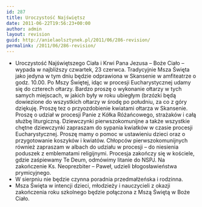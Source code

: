 ```yaml
---
id: 287
title: Uroczystość Najświętsz
date: 2011-06-22T19:56:23+00:00
author: admin
layout: revision
guid: http://anielaolsztynek.pl/2011/06/286-revision/
permalink: /2011/06/286-revision/
---
```

  * Uroczystość Najświętszego Ciała i Krwi Pana Jezusa &#8211; Boże Ciało &#8211; wypada w najbliższy czwartek, 23 czerwca. Tradycyjnie Msza Święta jako jedyna w tym dniu będzie odprawiona w Skansenie w amfiteatrze o godz. 10.00. Po Mszy Świętej, idąc w procesji Eucharystycznej udamy się do czterech ołtarzy. Bardzo proszę o wykonanie ołtarzy w tych samych miejscach, w jakich były w roku ubiegłym (brzózki będą dowiezione do wszystkich ołtarzy w środę po południu, za co z góry dziękuję. Proszę tez o przyozdobienie kwiatami ołtarza w Skansenie. Proszę o udział w procesji Panie z Kółka Różańcowego, strażaków i całą służbę liturgiczną. Dziewczynki pierwszokomunijne a także wszystkie chętne dziewczynki zapraszam do sypania kwiatków w czasie procesji Eucharystycznej. Proszę mamy o pomoc w ustawieniu dzieci oraz o przygotowanie koszyków i kwiatów. Chłopców pierwszokomunijnych również zapraszam w albach do udziału w procesji &#8211; do niesienia poduszek z emblematami religijnymi. Procesja zakończy się w kościele, gdzie zaśpiewamy Te Deum, odmówimy litanie do NSPJ. Na zakończenie Ks. Neoprezbiter &#8211; Paweł, udzieli błogosławieństwa prymicyjnego.
  * W sierpniu nie będzie czynna poradnia przedmałżeńska i rodzinna.
  * Msza Święta w intencji dzieci, młodzieży i nauczycieli z okazji zakończenia roku szkolnego będzie połączona z Mszą Świętą w Boże Ciało.